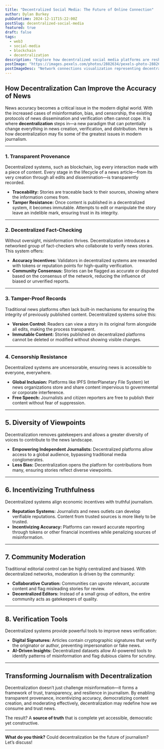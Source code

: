 ```yaml
---
title: "Decentralized Social Media: The Future of Online Connection"
author: Dylan Burkey
pubDatetime: 2024-12-11T15:22:00Z
postSlug: decentralized-social-media
featured: true
draft: false
tags:
  - web3
  - social-media
  - blockchain
  - decentralization
description: "Explore how decentralized social media platforms are reshaping online interactions, offering users greater control over their data and content."
postImage: "https://images.pexels.com/photos/2882634/pexels-photo-2882634.jpeg?auto=compress&cs=tinysrgb&w=1260&h=750&dpr=2"
postImageDesc: "Network connections visualization representing decentralized social networks"
---
```



## How Decentralization Can Improve the Accuracy of News

News accuracy becomes a critical issue in the modern digital world. With the increased cases of misinformation, bias, and censorship, the existing protocols of news dissemination and verification often cannot cope. It is where **decentralization** steps in—a new paradigm that can potentially change everything in news creation, verification, and distribution. Here is how decentralization may fix some of the greatest issues in modern journalism.

---

### 1. Transparent Provenance

Decentralized systems, such as blockchain, log every interaction made with a piece of content. Every stage in the lifecycle of a news article—from its very creation through all edits and dissemination—is transparently recorded.

- **Traceability:** Stories are traceable back to their sources, showing where the information comes from.
- **Tamper Resistance:** Once content is published in a decentralized system, it becomes immutable. Attempts to edit or manipulate the story leave an indelible mark, ensuring trust in its integrity.

---

### 2. Decentralized Fact-Checking

Without oversight, misinformation thrives. Decentralization introduces a networked group of fact-checkers who collaborate to verify news stories. This system offers:

- **Accuracy Incentives:** Validators in decentralized systems are rewarded with tokens or reputation points for high-quality verification.
- **Community Consensus:** Stories can be flagged as accurate or disputed based on the consensus of the network, reducing the influence of biased or unverified reports.

---

### 3. Tamper-Proof Records

Traditional news platforms often lack built-in mechanisms for ensuring the integrity of previously published content. Decentralized systems solve this:

- **Version Control:** Readers can view a story in its original form alongside all edits, making the process transparent.
- **Immutable Content:** Stories published on decentralized platforms cannot be deleted or modified without showing visible changes.

---

### 4. Censorship Resistance

Decentralized systems are uncensorable, ensuring news is accessible to everyone, everywhere.

- **Global Inclusion:** Platforms like IPFS (InterPlanetary File System) let news organizations store and share content impervious to governmental or corporate interference.
- **Free Speech:** Journalists and citizen reporters are free to publish their content without fear of suppression.

---

## 5. Diversity of Viewpoints

Decentralization removes gatekeepers and allows a greater diversity of voices to contribute to the news landscape.

- **Empowering Independent Journalists:** Decentralized platforms allow access to a global audience, bypassing traditional media conglomerates.
- **Less Bias:** Decentralization opens the platform for contributions from many, ensuring stories reflect diverse viewpoints.

---

## 6. Incentivizing Truthfulness

Decentralized systems align economic incentives with truthful journalism.

- **Reputation Systems:** Journalists and news outlets can develop verifiable reputations. Content from trusted sources is more likely to be trusted.
- **Incentivizing Accuracy:** Platforms can reward accurate reporting through tokens or other financial incentives while penalizing sources of misinformation.

---

## 7. Community Moderation

Traditional editorial control can be highly centralized and biased. With decentralized networks, moderation is driven by the community:

- **Collaborative Curation:** Communities can upvote relevant, accurate content and flag misleading stories for review.
- **Decentralized Editors:** Instead of a small group of editors, the entire community acts as gatekeepers of quality.

---

## 8. Verification Tools

Decentralized systems provide powerful tools to improve news verification:

- **Digital Signatures:** Articles contain cryptographic signatures that verify the originator or author, preventing impersonation or fake news.
- **AI-Driven Insights:** Decentralized datasets allow AI-powered tools to identify patterns of misinformation and flag dubious claims for scrutiny.

---

## Transforming Journalism with Decentralization

Decentralization doesn’t just challenge misinformation—it forms a framework of trust, transparency, and resilience in journalism. By enabling transparent provenance, incentivizing accuracy, democratizing content creation, and moderating effectively, decentralization may redefine how we consume and trust news.

The result? A **source of truth** that is complete yet accessible, democratic yet constructive.

---

**What do you think?** Could decentralization be the future of journalism? Let’s discuss!